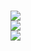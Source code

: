 <h1>
<img src="https://github-readme-stats.vercel.app/api?username=gshukov98&hide_border=true&theme=nord&show_icons=true&count_private=true" />
<br/>
<img src="https://github-readme-stats.vercel.app/api/wakatime?username=gshukov98" />
<br/>
<img src="https://github-readme-stats.vercel.app/api/top-langs/?username=gshukov98&layout=compact&hide_border=true&theme=nord&show_icons=true&count_private=true" />
</h1>
